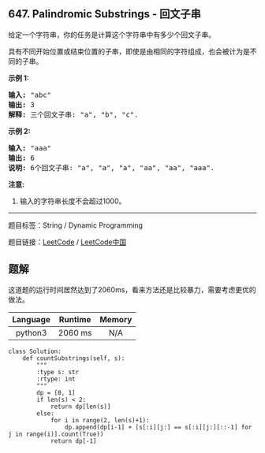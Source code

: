 ## 647. Palindromic Substrings - 回文子串

<!--If you want to use the English description, use `question.content` instead-->

<p>给定一个字符串，你的任务是计算这个字符串中有多少个回文子串。</p>

<p>具有不同开始位置或结束位置的子串，即使是由相同的字符组成，也会被计为是不同的子串。</p>

<p><strong>示例 1:</strong></p>

<pre>
<strong>输入:</strong> &quot;abc&quot;
<strong>输出:</strong> 3
<strong>解释:</strong> 三个回文子串: &quot;a&quot;, &quot;b&quot;, &quot;c&quot;.
</pre>

<p><strong>示例 2:</strong></p>

<pre>
<strong>输入:</strong> &quot;aaa&quot;
<strong>输出:</strong> 6
<strong>说明:</strong> 6个回文子串: &quot;a&quot;, &quot;a&quot;, &quot;a&quot;, &quot;aa&quot;, &quot;aa&quot;, &quot;aaa&quot;.
</pre>

<p><strong>注意:</strong></p>

<ol>
	<li>输入的字符串长度不会超过1000。</li>
</ol>



-----

题目标签：String / Dynamic Programming

题目链接：[LeetCode](https://leetcode.com/problems/palindromic-substrings/description/)  /  [LeetCode中国](https://leetcode-cn.com/problems/palindromic-substrings/description/)

## 题解

这道题的运行时间居然达到了2060ms，看来方法还是比较暴力，需要考虑更优的做法。

| Language | Runtime | Memory |
|:---:|:---:|:---:|
| python3  | 2060  ms | N/A |

```python3
class Solution:
    def countSubstrings(self, s):
        """
        :type s: str
        :rtype: int
        """
        dp = [0, 1]
        if len(s) < 2:
            return dp[len(s)]
        else:
            for i in range(2, len(s)+1):
                dp.append(dp[i-1] + [s[:i][j:] == s[:i][j:][::-1] for j in range(i)].count(True))
            return dp[-1]
```
